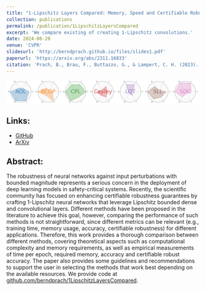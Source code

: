 ```yaml
---
title: "1-Lipschitz Layers Compared: Memory, Speed and Certifiable Robustness"
collection: publications
permalink: /publication/1LipschitzLayersCompared
excerpt: 'We compare existing of creating 1-Lipschitz convolutions.'
date: 2024-06-20
venue: 'CVPR'
slidesurl: 'http://berndprach.github.io/files/slides1.pdf'
paperurl: 'https://arxiv.org/abs/2311.16833'
citation: 'Prach, B., Brau, F., Buttazzo, G., & Lampert, C. H. (2023). 1-Lipschitz Layers Compared: Memory, Speed, and Certifiable Robustness. arXiv preprint arXiv:2311.16833.'
---
```


<img src="https://github.com/berndprach/berndprach.github.io/blob/master/images/star_plot_line.png" alt="Radar plot of results" width="800"/>


## Links:
- [GitHub](https://github.com/berndprach/1LipschitzLayersCompared)
- [ArXiv](https://arxiv.org/abs/2311.16833)

## Abstract:
The robustness of neural networks against input perturbations with bounded magnitude represents a serious concern 
in the deployment of deep learning models in safety-critical systems. Recently, the scientific community has 
focused on enhancing certifiable robustness guarantees by crafting 1-Lipschitz neural networks that leverage 
Lipschitz bounded dense and convolutional layers. Different methods have been proposed in the literature to 
achieve this goal, however, comparing the performance of such methods is not straightforward, since different 
metrics can be relevant (e.g., training time, memory usage, accuracy, certifiable robustness) for different 
applications. Therefore, this work provides a thorough comparison between different methods, covering theoretical 
aspects such as computational complexity and memory requirements, as well as empirical measurements of time per 
epoch, required memory, accuracy and certifiable robust accuracy. The paper also provides some guidelines and 
recommendations to support the user in selecting the methods that work best depending on the available resources. 
We provide code at [github.com/berndprach/1LipschitzLayersCompared](https://github.com/berndprach/1LipschitzLayersCompared).

